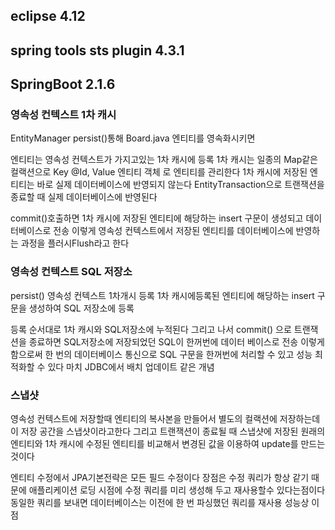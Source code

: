 ## eclipse 4.12
## spring tools sts plugin 4.3.1 
## SpringBoot 2.1.6



### 영속성 컨텍스트 1차 캐시

EntityManager persist()통해 Board.java 엔티티를 영속화시키면 

엔티티는 영속성 컨텍스트가 가지고있는 1차 캐시에 등록 
1차 캐시는 일종의 Map같은 컬랙션으로 Key @Id, Value 엔티티 객체 로 엔티티를 관리한다
1차 캐시에 저장된 엔티티는 바로 실제 데이터베이스에 반영되지 않는다
EntityTransaction으로 트랜잭션을 종료할 때 실제 데이터베이스에 반영된다

commit()호출하면  1차 캐시에 저장된 엔티티에 해당하는 insert 구문이 생성되고 데이터베이스로 전송
이렇게 영속성 컨텍스트에서 저장된 엔티티를 데이터베이스에 반영하는 과정을 플러시Flush라고 한다


### 영속성 컨텍스트 SQL 저장소

persist() 영속성 컨텍스트 1차개시 등록 
           1차 캐시에등록된 엔티티에 해당하는 insert 구문을 생성하여 SQL 저장소에 등록

등록 순서대로 1차 캐시와 SQL저장소에 누적된다
그리고 나서 commit() 으로 트랜잭션을 종료하면 SQL저장소에 저장되었던 SQL이 한꺼번에 데이터 베이스로 전송
이렇게 함으로써 한 번의 데이터베이스 통신으로 SQL 구문을 한꺼번에 처리할 수 있고 성능 최적화할 수 있다
마치 JDBC에서 배치 업데이트 같은 개념



### 스냅샷

영속성 컨텍스트에 저장할때 엔티티의 복사본을 만들어서 별도의 컬랙션에 저장하는데 이 저장 공간을 스냅샷이라고한다
그리고 트랜잭션이 종료될 때 스냅샷에 저장된 원래의 엔티티와 1차 캐시에 수정된 엔티티를 비교해서 변경된 값을 이용하여 update를 만드는 것이다

엔티티 수정에서 JPA기본전략은 모든 필드 수정이다
장점은 수정 쿼리가 항상 같기 때문에 애플리케이션 로딩 시점에 수정 쿼리를 미리 생성해 두고 재사용할수 있다는점이다
동일한 쿼리를 보내면 데이터베이스는 이전에 한 번 파싱했던 쿼리를 재사용 성능상 이점



